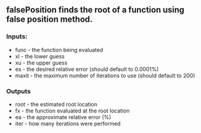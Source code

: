 falsePosition finds the root of a function using false position method. 
---
### Inputs:
  - func - the function being evaluated
  - xl - the lower guess
  - xu - the upper guess
  - es - the desired relative error (should default to 0.0001%)
  - maxit - the maximum number of iterations to use (should default to 200)
### Outputs
  - root - the estimated root location
  - fx - the function evaluated at the root location
  - ea - the approximate relative error (%)
  - iter - how many iterations were performed
